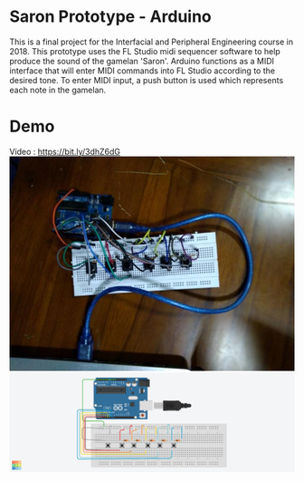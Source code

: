 # Saron Prototype - Arduino
 This is a final project for the Interfacial and Peripheral Engineering course in 2018. This prototype uses the FL Studio midi sequencer software to help produce the sound of the gamelan 'Saron'. Arduino functions as a MIDI interface that will enter MIDI commands into FL Studio according to the desired tone. To enter MIDI input, a push button is used which represents each note in the gamelan.
# Demo 
Video : https://bit.ly/3dhZ6dG
![Gambar1](https://github.com/diazamaliana/Saron-Prototype_Arduino/blob/main/documentation.jpg)
![Gambar2](https://github.com/diazamaliana/Saron-Prototype_Arduino/blob/main/schema.png)

